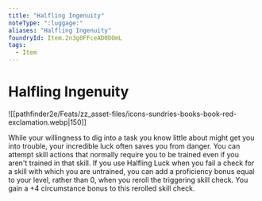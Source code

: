 ```yaml
---
title: "Halfling Ingenuity"
noteType: ":luggage:"
aliases: "Halfling Ingenuity"
foundryId: Item.2n3g0FFceAD0DOmL
tags:
  - Item
---
```


# Halfling Ingenuity
![[pathfinder2e/Feats/zz_asset-files/icons-sundries-books-book-red-exclamation.webp|150]]

While your willingness to dig into a task you know little about might get you into trouble, your incredible luck often saves you from danger. You can attempt skill actions that normally require you to be trained even if you aren't trained in that skill. If you use Halfling Luck when you fail a check for a skill with which you are untrained, you can add a proficiency bonus equal to your level, rather than 0, when you reroll the triggering skill check. You gain a +4 circumstance bonus to this rerolled skill check.
